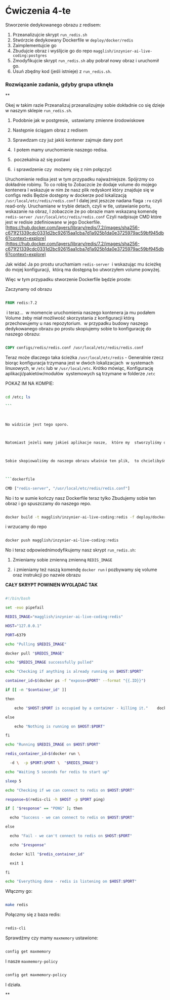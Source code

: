 # Ćwiczenia 4-te

Stworzenie dedykowanego obrazu z redisem:

1. Przeanalizujcie skrypt `run_redis.sh`
2. Stwórzcie dedykowany Dockerfile w `deploy/docker/redis`
3. Zaimplementujcie go
4. Zbudujcie obraz i wyślijcie go do repo `magglish/inzynier-ai-live-coding:postgres`
5. Zmodyfikujcie skrypt `run_redis.sh` aby pobrał nowy obraz i uruchomił go.
6. Usuń zbędny kod (jeśli istnieje) z `run_redis.sh`.


### Rozwiązanie zadania, gdyby grupa utknęła

**

Okej w takim razie Przeanalizuj przeanalizujmy sobie dokładnie co się dzieje w naszym sklepie `run_redis.sh`.

  

1. Podobnie jak w postgresie,  ustawiamy zmienne środowiskowe
    
2. Następnie ściągam obraz z redisem
    
3. Sprawdzam czy już jakiś kontener zajmuje dany port
    
4.  I potem mamy uruchomienie naszego redisa.
    
5.  poczekalnia aż się postawi
    
6.  i sprawdzenie czy  możemy się z nim połączyć
    

  

Uruchomienie redisa jest w tym przypadku najważniejsze. Spójrzmy co dokładnie robimy. To co robię to Zobaczcie że dodaje volume do mojego kontenera I wskazuje w nim że nasz plik redyskont który znajduje się w configs redis Będzie dostępny w dockerze pod lokalizacją `/usr/local/etc/redis/redis.conf` I dalej jest jeszcze nadana flaga `:ro` czyli read-only. Uruchamiane w trybie detach, czyli w tle, ustawianie portu, wskazanie na obraz, I zobaczcie że po obrazie mam wskazaną komendę `redis-server /usr/local/etc/redis/redis.conf` Czyli nadpisuje CMD które jest w redisie zdefiniowane w jego Dockerfile. [https://hub.docker.com/layers/library/redis/7.2/images/sha256-c671f21339cdc0331d2bc92615aa1cba7d1a925b1da0e3725979ac59bf945db6?context=explore](https://hub.docker.com/layers/library/redis/7.2/images/sha256-c671f21339cdc0331d2bc92615aa1cba7d1a925b1da0e3725979ac59bf945db6?context=explore)

  

Jak widać Ja po prostu uruchamiam `redis-server`  i wskazując mu ścieżkę do mojej konfiguracji,  którą ma dostępną bo utworzyłem volume powyżej. 

  

Więc w tym przypadku stworzenie Dockerfile będzie proste:

  

Zaczynamy od obrazu

  

```dockerfile

FROM redis:7.2

```

  

 i teraz…  w momencie uruchomienia naszego kontenera ja mu podałem Volume żeby miał możliwość skorzystania z konfiguracji którą przechowujemy u nas repozytorium.  w przypadku budowy naszego dedykowanego obrazu po prostu skopiujemy sobie to konfigurację do naszego obrazu:

  

```dockerfile

COPY configs/redis/redis.conf /usr/local/etc/redis/redis.conf

```

  

Teraz może dlaczego taka ścieżka `/usr/local/etc/redis` - Generalnie rzecz biorąc konfiguracja trzymana jest w dwóch lokalizacjach  w systemach linuxowych, w `/etc` lub w `/usr/local/etc`. Krótko mówiąc, Konfigurację  aplikacji/pakietów/modułów  systemowych są trzymane w folderze `/etc`

  

POKAZ IM NA KOMPIE:

  

```bash

cd /etc; ls

``` 

  

No widzicie jest tego sporo.

  

Natomiast jeżeli mamy jakieś aplikacje nasze,  które my  stworzyliśmy dodatkowo na na nasze potrzeby, po prostu , żeby aplikacja działałą poprawnie, to wtedy umieszczamy je w `/usr/local/etc’, tworząc folder o nazwie naszej aplikacji, w tym przypadku `redis` i tam umieszczamy wszystkie pliki konfiguracyjne.

  

Sobie skopiowaliśmy do naszego obrazu właśnie ten plik,  to chcielibyśmy żeby nasz Redis Uruchomił się z korzystając z tej konfiguracji.  Więc zostaje nam ostatnia komenda czyli CMD:

  

```dockerfile

CMD ["redis-server", "/usr/local/etc/redis/redis.conf"]

```

  

No i to w sumie kończy nasz Dockerfile teraz tylko Zbudujemy sobie ten obraz i go spuszczamy do naszego repo.

  

```bash

docker build -t magglish/inzynier-ai-live-coding:redis -f deploy/docker/redis/Dockerfile .

```

  

i wrzucamy do repo

  

```bash

docker push magglish/inzynier-ai-live-coding:redis

```

  

No i teraz odpowiednimodyfikujemy nasz skrypt `run_redis.sh`:

  

1. Zmieniamy sobie zmienną zmienną `REDIS_IMAGE`
    
2.  i zmieniamy też naszą komendę `docker run` i pozbywamy się volume oraz instrukcji po nazwie obrazu
    

  

**CAŁY SKRYPT POWINIEN WYGLĄDAĆ TAK**

  

```bash

#!/bin/bash  

set -euo pipefail  

REDIS_IMAGE="magglish/inzynier-ai-live-coding:redis"  

HOST="127.0.0.1"  

PORT=6379  

echo "Pulling $REDIS_IMAGE"  

docker pull "$REDIS_IMAGE"  

echo "$REDIS_IMAGE successfully pulled"  

echo "Checking if anything is already running on $HOST:$PORT"  

container_id=$(docker ps -f "expose=$PORT" --format "{{.ID}}")  

if [[ -n "$container_id" ]]  

then  

    echo "$HOST:$PORT is occupied by a container - killing it."    docker kill "$container_id"  

else  

    echo "Nothing is running on $HOST:$PORT"  

fi  

echo "Running $REDIS_IMAGE on $HOST:$PORT"  

redis_container_id=$(docker run \  

  -d \  -p $PORT:$PORT \  "$REDIS_IMAGE")  

echo "Waiting 5 seconds for redis to start up"  

sleep 5  

echo "Checking if we can connect to redis on $HOST:$PORT"  

response=$(redis-cli -h $HOST -p $PORT ping)  

if [ "$response" == "PONG" ]; then  

  echo "Success - we can connect to redis on $HOST:$PORT"  

else  

  echo "Fail - we can't connect to redis on $HOST:$PORT"  

  echo "$response"  

  docker kill "$redis_container_id"  

  exit 1  

fi  

echo "Everything done - redis is listening on $HOST:$PORT"

```

  

Włączmy go:

  

```bash 

make redis

```

  

Połączmy się z baza redis:

  

```bash

redis-cli

```

  

Sprawdźmy czy mamy `maxmemory` ustawione:

  

```bash

config get maxmemory

```

  

I nasze `maxmemory-policy`

  

```bash

config get maxmemory-policy

```

  

I działa.

**